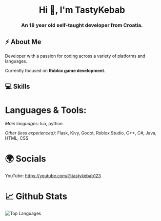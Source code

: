 <h1 align="center">Hi 👋, I'm TastyKebab</h1>
<h3 align="center">An 18 year old self-taught developer from Croatia.</h3>

## ⚡ About Me

Developer with a passion for coding across a variety of platforms and languages.

Currently focused on **Roblox game development**.

## 💻 Skills

# Languages & Tools:

*Main languages:* lua, python

*Other (less experienced)*: Flask, Kivy, Godot, Roblox Studio, C++, C#, Java, HTML, CSS

# 🌍 Socials

YouTube: https://youtube.com/@tastykebab123

# 📈 Github Stats

![Top Languages](https://github-readme-stats.vercel.app/api/top-langs/?username=KebabDev&layout=compact)
